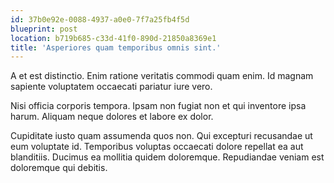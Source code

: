 ```yaml
---
id: 37b0e92e-0088-4937-a0e0-7f7a25fb4f5d
blueprint: post
location: b719b685-c33d-41f0-890d-21850a8369e1
title: 'Asperiores quam temporibus omnis sint.'
---
```

A et est distinctio. Enim ratione veritatis commodi quam enim. Id magnam sapiente voluptatem occaecati pariatur iure vero.

Nisi officia corporis tempora. Ipsam non fugiat non et qui inventore ipsa harum. Aliquam neque dolores et labore ex dolor.

Cupiditate iusto quam assumenda quos non. Qui excepturi recusandae ut eum voluptate id. Temporibus voluptas occaecati dolore repellat ea aut blanditiis. Ducimus ea mollitia quidem doloremque. Repudiandae veniam est doloremque qui debitis.